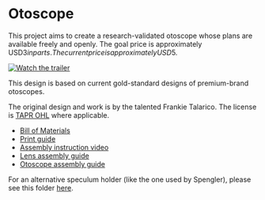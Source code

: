 Otoscope
========
This project aims to create a research-validated otoscope whose plans are
available freely and openly. The goal price is approximately USD$3 in parts. The current price is approximately USD$5.

[![Watch the trailer](/media/assets/youtube_thumbnail_trailer.png)](https://youtu.be/aX0nkcNqGiI)

This design is based on current gold-standard designs of premium-brand
otoscopes.

The original design and work is by the talented Frankie Talarico. The license
is [TAPR OHL](https://github.com/GliaX/Otoscope/blob/master/LICENSE) where applicable.


* [Bill of Materials](docs/BILL_OF_MATERIALS.md)
* [Print guide](docs/PRINT_GUIDE.md)
* [Assembly instruction video](https://youtu.be/9h2voI1ipZM)
* [Lens assembly guide](docs/LENS_ASSEMBLY.md)
* [Otoscope assembly guide](docs/ASSEMBLY.md)

For an alternative speculum holder (like the one used by Spengler), please see this folder [here](https://github.com/GliaX/Otoscope/tree/master/speculum%20adapter).
